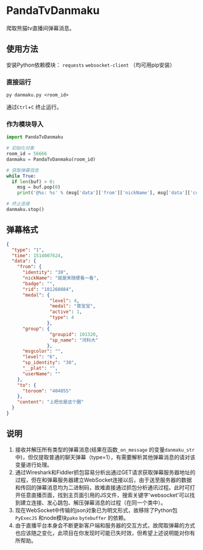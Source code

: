 # PandaTvDanmaku

爬取熊猫tv直播间弹幕消息。

## 使用方法

安装Python依赖模块： `requests` `websocket-client` （均可用pip安装）

### 直接运行

```
py danmaku.py <room_id>
```

通过`Ctrl`+`C` 终止运行。

### 作为模块导入

```python
import PandaTvDanmaku

# 初始化对象
room_id = 56666
danmaku = PandaTvDanmaku(room_id)

# 获取弹幕信息
while True:
  if len(buf) > 0:
  	msg = buf.pop(0)
  	print('@%s: %s' % (msg['data']['from']['nickName'], msg['data']['content']))

# 终止连接
danmaku.stop()
```

## 弹幕格式

```json
{
  "type": "1",
  "time": 1514007624,
  "data": {
    "from": {
      "identity": "30",
      "nickName": "就是来随便看一看",
      "badge": "",
      "rid": "101260884",
      "medal": {
                "level": 4,
                "medal": "苜宝宝",
                "active": 1,
                "type": 4
               },
      "group": {
                "groupid": 101320,
                "sp_name": "河科大"
               },
      "msgcolor": "",
      "level": "6",
      "sp_identity": "30",
      "__plat": "",
      "userName": ""
    },
    "to": {
      "toroom": "404055"
    },
    "content": "上把也是这个圈"
  }
}
```

## 说明

1. 接收并解压所有类型的弹幕消息(结果在函数`_on_message` 的变量`danmaku_str`中)，但仅提取普通的聊天弹幕（type=1），有需要解析其他弹幕消息的请对该变量进行处理。
2. 通过Wireshark和Fiddler抓包容易分析出通过GET请求获取弹幕服务器地址的过程，但在和弹幕服务器建立WebSocket连接以后，由于送至服务器的数据和传回的弹幕消息均为二进制码，故难直接通过抓包分析通讯过程。此时可打开任意直播页面，找到主页面引用的JS文件，搜索关键字'websocket'可以找到建立连接、发心跳包、解压弹幕消息的过程（在同一个类中）。
3. 现在WebSocket中传输的json对象已为明文形式，故移除了Python包`PyExecJS` 和node模块`pako` `bytebuffer` 的依赖。
4. 由于直播平台本身会不断更新客户端和服务器的交互方式，故爬取弹幕的方式也应该随之变化，此项目在你发现时可能已失时效，但希望上述说明能对你有所帮助。



